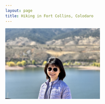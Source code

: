 ```yaml
---
layout: page
title: Hiking in Fort Collins, Colodaro
---
```



<img src="/img/IMG_1227.jpg" alt="" width="300">
<img src="/img/IMG_1236.jpg" alt="" width="300">
<img src="/img/IMG_1237.jpg" alt="" width="300">
<img src="/img/IMG_1226.jpg" alt="" width="300">
<img src="/img/IMG_0916.jpg" alt="" width="300">
<img src="/img/IMG_0904.jpg" alt="" width="300">
